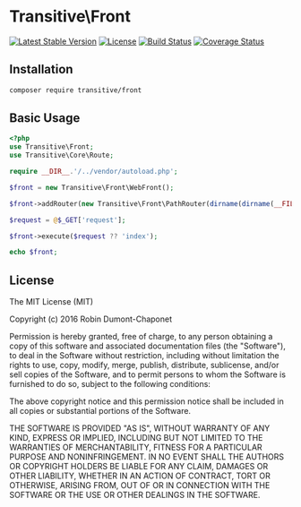 # Transitive\Front

[![Latest Stable Version](https://poser.pugx.org/transitive/front/v/stable?format=flat-square)](https://packagist.org/packages/transitive/front)
[![License](https://poser.pugx.org/transitive/front/license?format=flat-square)](https://packagist.org/packages/transitive/front)
[![Build Status](https://travis-ci.org/RobinDumontChaponet/TransitiveFront.svg?branch=next)](https://travis-ci.org/RobinDumontChaponet/TransitiveFront)
[![Coverage Status](https://coveralls.io/repos/github/RobinDumontChaponet/TransitiveFront/badge.svg)](https://coveralls.io/github/RobinDumontChaponet/TransitiveFront)

## Installation

```sh
composer require transitive/front
```

## Basic Usage

```php
<?php
use Transitive\Front;
use Transitive\Core\Route;

require __DIR__.'/../vendor/autoload.php';

$front = new Transitive\Front\WebFront();

$front->addRouter(new Transitive\Front\PathRouter(dirname(dirname(__FILE__)).'/presenters', dirname(dirname(__FILE__)).'/views'));

$request = @$_GET['request'];

$front->execute($request ?? 'index');

echo $front;

```

## License

The MIT License (MIT)

Copyright (c) 2016 Robin Dumont-Chaponet

Permission is hereby granted, free of charge, to any person obtaining a copy
of this software and associated documentation files (the "Software"), to deal
in the Software without restriction, including without limitation the rights
to use, copy, modify, merge, publish, distribute, sublicense, and/or sell
copies of the Software, and to permit persons to whom the Software is
furnished to do so, subject to the following conditions:

The above copyright notice and this permission notice shall be included in all
copies or substantial portions of the Software.

THE SOFTWARE IS PROVIDED "AS IS", WITHOUT WARRANTY OF ANY KIND, EXPRESS OR
IMPLIED, INCLUDING BUT NOT LIMITED TO THE WARRANTIES OF MERCHANTABILITY,
FITNESS FOR A PARTICULAR PURPOSE AND NONINFRINGEMENT. IN NO EVENT SHALL THE
AUTHORS OR COPYRIGHT HOLDERS BE LIABLE FOR ANY CLAIM, DAMAGES OR OTHER
LIABILITY, WHETHER IN AN ACTION OF CONTRACT, TORT OR OTHERWISE, ARISING FROM,
OUT OF OR IN CONNECTION WITH THE SOFTWARE OR THE USE OR OTHER DEALINGS IN THE
SOFTWARE.
